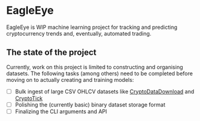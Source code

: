 # EagleEye

EagleEye is WIP machine learning project for tracking and predicting cryptocurrency trends and, eventually, automated trading.

## The state of the project

Currently, work on this project is limited to constructing and organising datasets. The following tasks (among others) need to be completed before moving on to actually creating and training models:

- [ ] Bulk ingest of large CSV OHLCV datasets like [CryptoDataDownload](https://www.cryptodatadownload.com/data/) and [CryptoTick](https://www.cryptotick.com/)
- [ ] Polishing the (currently basic) binary dataset storage format
- [ ] Finalizing the CLI arguments and API
